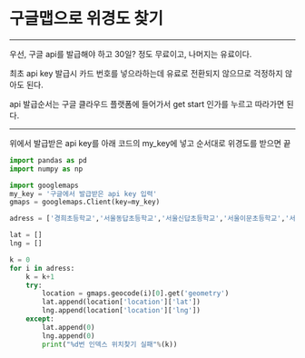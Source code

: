 # 구글맵으로 위경도 찾기



____

우선, 구글 api를 발급해야 하고 30일? 정도 무료이고, 나머지는 유료이다.

최초 api key 발급시 카드 번호를 넣으라하는데 유료로 전환되지 않으므로 걱정하지 않아도 된다.



api 발급순서는 구글 클라우드 플랫폼에 들어가서 get start 인가를 누르고 따라가면 된다.

_____

위에서 발급받은 api key를 아래 코드의 my_key에 넣고 순서대로 위경도를 받으면 끝

```python
import pandas as pd
import numpy as np

import googlemaps
my_key = '구글에서 발급받은 api key 입력'
gmaps = googlemaps.Client(key=my_key)

adress = ['경희초등학교','서울동답초등학교','서울신답초등학교','서울이문초등학교','서울전농초등학교','서울청량초등학교','서울휘경초등학교','서울군자초등학교','서울배봉초등학교','서울안평초등학교','서울전동초등학교','서울홍릉초등학교','서울휘봉초등학교','서울답십리초등학교','서울삼육초등학교','서울용두초등학교','서울전곡초등학교','서울종암초등학교','서울홍파초등학교','은석초등학교','경희여자중학교','성일중학교','전일중학교','경희중학교','숭인중학교','정화여자중학교','대광중학교','장평중학교','청량중학교','동국대학교 사번대학 부속중학교','전농중학교','휘경중학교','동대문중학교','전동중학교','휘경중학교','경희고등학교','정화여자상업고등학교','휘경공업고등학교','경희여자고등학교','청량고등학교','휘경여자고등학교','대광고등학교','해성국제컨벤션고등학교','휘봉고등학교','동국대학교 사범대학 부속고등학교','해성여자고등학교','한국외국어대학교','경희대학교','서울시립대학교','고려대학교','경희대학교병원','고려대학교 안암병원','한양대학교병원','삼육서울병원','서울성심병원','서울시동부병원','맑은수병원','한국과학기술원 홍릉캠퍼스','청량리역','신설동역','제기동역','회기역','외대앞역','신이문역','용두역','신설동역','답십리역','왕십리역']

lat = []
lng = []

k = 0
for i in adress:
    k = k+1
    try:
        location = gmaps.geocode(i)[0].get('geometry')
        lat.append(location['location']['lat'])
        lng.append(location['location']['lng'])
    except:
        lat.append(0)
        lng.append(0)
        print("%d번 인덱스 위치찾기 실패"%(k))


```
